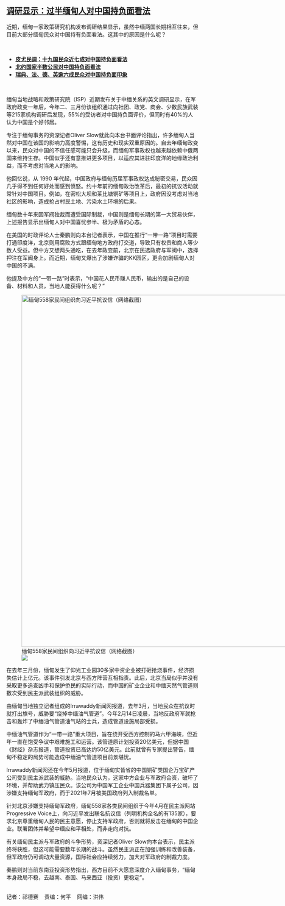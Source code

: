 <!--1662747937000-->
[调研显示：过半缅甸人对中国持负面看法](https://www.rfa.org/mandarin/yataibaodao/junshiwaijiao/fy-09092022140633.html)
------

<p><span style="font-weight: 400;">近期，缅甸一家政策研究机构发布调研结果显示，虽然中缅两国长期相互往来，但目前大部分缅甸民众对中国持有负面看法。这其中的原因是什么呢？</span></p><p><br/></p><ul><li><span style="font-weight: 400;"><a href="https://www.rfa.org/mandarin/yataibaodao/junshiwaijiao/lf-06302022105910.html"><strong>皮尤民调：十九国民众近七成对中国持负面看法</strong></a></span></li><li><strong><a href="https://www.rfa.org/mandarin/yataibaodao/junshiwaijiao/cl-06242022135449.html">北约国家半数公民对中国持负面看法</a></strong></li><li><strong><a href="https://www.rfa.org/mandarin/yataibaodao/junshiwaijiao/cl-01262021141249.html">瑞典、法、德、英逾六成民众对中国持负面印象</a></strong></li></ul><p><br/></p><p><span style="font-weight: 400;">缅甸当地战略和政策研究院（ISP）近期发布关于中缅关系的英文调研显示，在军政府政变一年后，今年二、三月份该组织通过向社团、政党、商会、少数民族武装等215家机构调研后发现，55%的受访者对中国持负面评价，但同时有40%的人认为中国是个好邻居。</span></p><p><span style="font-weight: 400;">专注于缅甸事务的资深记者Oliver Slow就此向本台书面评论指出，许多缅甸人当然对中国在该国的影响力高度警惕，这有历史和现实双重原因的。自去年缅甸政变以来，民众对中国的不信任感可能只会升级，而缅甸军事政权也越来越依赖中俄两国来维持生存。中国似乎还有意推进更多项目，以适应其进驻印度洋的地缘政治利益，而不考虑对当地人的影响。</span></p><p><span style="font-weight: 400;">他回忆说，从 1990 年代起，中国政府与缅甸历届军事政权达成秘密交易，民众因几乎得不到任何好处而感到愤怒。约十年前的缅甸政治改革后，最初的抗议活动就常针对中国项目。例如，在密松大坝和莱比塘铜矿等项目上，政府因没考虑对当地社区的影响，造成抢占村民土地、污染水土环境的后果。</span></p><p><span style="font-weight: 400;">缅甸数十年来因军阀独裁而遭受国际制裁，中国则是缅甸长期的第一大贸易伙伴，上述报告显示出缅甸人对中国喜忧参半、极为矛盾的心态。</span></p><p><span style="font-weight: 400;">在美国的时政评论人士秦鹏则向本台记者表示，中国在推行“一带一路”项目时需要打通印度洋，北京则用腐败方式跟缅甸地方政府打交道，导致只有权贵和商人等少数人受益。但中方又想两头通吃，在去年政变前，北京在民选政府与军阀中，选择押注在军阀身上。而近期，缅甸又爆出了涉嫌诈骗的KK园区，更会加剧缅甸人对中国的不满。</span></p><p><span style="font-weight: 400;">他提及中方的“一带一路”时表示，“中国花人民币赚人民币，输出的是自己的设备、材料和人员，当地人能获得什么呢？”</span></p><p><span style="font-weight: 400;"><figure class="image-richtext image-inline captioned" style="width:768px;"><img alt="缅甸558家民间组织向习近平抗议信（网络截图）" height="924" src="https://www.rfa.org/mandarin/yataibaodao/junshiwaijiao/fy-09092022140633.html/7f0575385585bb66c1195f47ec47ec754114e608fd15e7362978bae4fe1.png/@@images/b830f747-c411-4c2c-a007-82c912f2474a.png" title="缅甸558家民间组织向习近平抗议信.PNG" width="768"/><figcaption class="image-caption">缅甸558家民间组织向习近平抗议信（网络截图）</figcaption><small></small><div id="zoomattribute"><a data-caption="缅甸558家民间组织向习近平抗议信（网络截图）" data-fancybox="" href="https://www.rfa.org/mandarin/yataibaodao/junshiwaijiao/fy-09092022140633.html/7f0575385585bb66c1195f47ec47ec754114e608fd15e7362978bae4fe1.png" id="single_image" title="缅甸558家民间组织向习近平抗议信（网络截图）"><img src="/++plone++rfa-resources/img/icon-zoom.png"/></a></div></figure></span></p><p><span style="font-weight: 400;">在去年三月份，缅甸发生了仰光工业园30多家中资企业被打砸抢烧事件，经济损失估计上亿元。该事件引发北京与西方阵营互相指责。此后，北京当局似乎并没有采取更多追查凶手和保护侨民的实际行动，而中国的矿业企业和中缅天然气管道则数次受到民主派武装组织的威胁。</span></p><p><span style="font-weight: 400;">由缅甸当地独立记者组成的Irrawaddy新闻网报道，去年3月，当地民众在抗议时就打出旗号，威胁要“烧掉中缅油气管道”。今年2月14日凌晨，当地反政府军就枪击和轰炸了中缅油气管道油气站的士兵，造成管道设施局部受损。</span></p><p><span style="font-weight: 400;">中缅油气管道作为“一带一路”重大项目，旨在绕开受西方控制的马六甲海峡，但近年一直在饱受争议中艰难施工和运营。该管道原计划投资20亿美元，但据中国《财经》杂志报道，管道投资已高达约50亿美元。此前就曾有专家提出警告，缅甸不稳定的局势可能造成中缅油气管道项目前景堪忧。</span></p><p><span style="font-weight: 400;">Irrawaddy新闻网还在今年5月报道，位于缅甸实皆省的中国铜矿类国企万宝矿产公司受到民主派武装的威胁。当地民众认为，这家中方企业与军政府合资，破坏了环境，并帮助武力镇压民众。该公司为中国军工企业中国兵器集团下属子公司，因涉嫌支持缅甸军政府，而于2021年7月被美国政府列入制裁名单。</span></p><p><span style="font-weight: 400;">针对北京涉嫌支持缅甸军政府，缅甸558家各类民间组织于今年4月在民主派网站Progressive Voice上，向习近平发出联名抗议信（列明机构全名的有135家），要求北京尊重缅甸人民的民主意愿，停止支持军政府，否则就将反击在缅甸的中国企业。联署团体并希望中缅应和平相处，而非走向对抗。</span></p><p><span style="font-weight: 400;">有关缅甸民主派与军政府的斗争形势，资深记者Oliver Slow向本台表示，民主派终将获胜，但这可能需要数年长期的战斗。虽然民主派正在加强训练和改善装备，但军政府仍可调动大量资源，国际社会应持续努力，加大对军政府的制裁力度。</span></p><p><span style="font-weight: 400;">秦鹏则对当前东南亚投资形势指出，西方目前不大愿意深度介入缅甸事务，“缅甸本身政局不稳，去越南、泰国、马来西亚（投资）更稳定”。</span></p><p><span style="font-weight: 400;"><br/></span><span style="font-weight: 400;">记者：祁德赛    责编：何平    网编：洪伟<br/></span></p>
